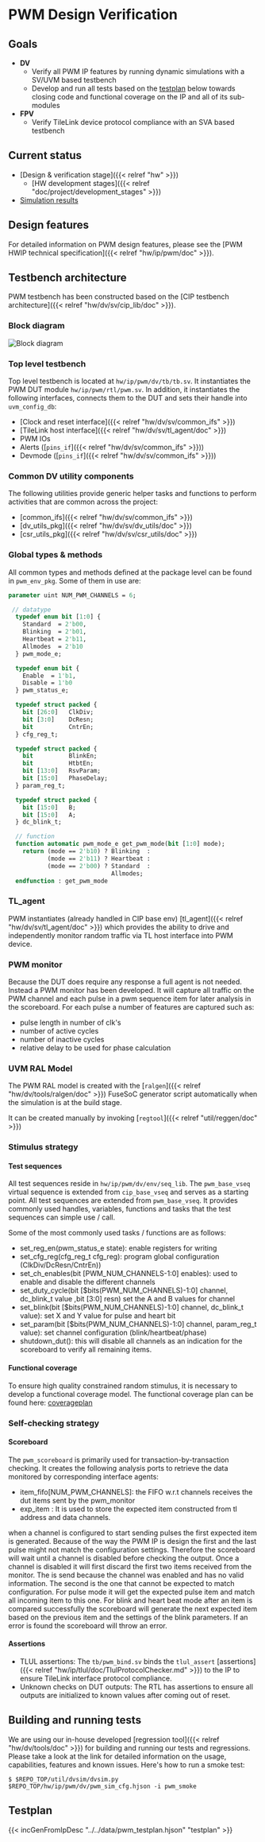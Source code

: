 # PWM Design Verification

## Goals
* **DV**
  * Verify all PWM IP features by running dynamic simulations with a SV/UVM based testbench
  * Develop and run all tests based on the [testplan](#testplan) below towards closing code and functional coverage on the IP and all of its sub-modules
* **FPV**
  * Verify TileLink device protocol compliance with an SVA based testbench

## Current status
* [Design & verification stage]({{< relref "hw" >}})
  * [HW development stages]({{< relref "doc/project/development_stages" >}})
* [Simulation results](https://reports.opentitan.org/hw/ip/pwm/dv/latest/report.html)

## Design features
For detailed information on PWM design features, please see the
[PWM HWIP technical specification]({{< relref "hw/ip/pwm/doc" >}}).

## Testbench architecture
PWM testbench has been constructed based on the
[CIP testbench architecture]({{< relref "hw/dv/sv/cip_lib/doc" >}}).

### Block diagram
![Block diagram](tb.svg)

### Top level testbench
Top level testbench is located at `hw/ip/pwm/dv/tb/tb.sv`. It instantiates the PWM DUT module `hw/ip/pwm/rtl/pwm.sv`.
In addition, it instantiates the following interfaces, connects them to the DUT and sets their handle into `uvm_config_db`:
* [Clock and reset interface]({{< relref "hw/dv/sv/common_ifs" >}})
* [TileLink host interface]({{< relref "hw/dv/sv/tl_agent/doc" >}})
* PWM IOs
* Alerts ([`pins_if`]({{< relref "hw/dv/sv/common_ifs" >}}))
* Devmode ([`pins_if`]({{< relref "hw/dv/sv/common_ifs" >}}))

### Common DV utility components
The following utilities provide generic helper tasks and functions to perform activities
that are common across the project:
* [common_ifs]({{< relref "hw/dv/sv/common_ifs" >}})
* [dv_utils_pkg]({{< relref "hw/dv/sv/dv_utils/doc" >}})
* [csr_utils_pkg]({{< relref "hw/dv/sv/csr_utils/doc" >}})

### Global types & methods
All common types and methods defined at the package level can be found in
`pwm_env_pkg`. Some of them in use are:
```systemverilog
parameter uint NUM_PWM_CHANNELS = 6;

 // datatype
  typedef enum bit [1:0] {
    Standard  = 2'b00,
    Blinking  = 2'b01,
    Heartbeat = 2'b11,
    Allmodes  = 2'b10
  } pwm_mode_e;

  typedef enum bit {
    Enable  = 1'b1,
    Disable = 1'b0
  } pwm_status_e;

  typedef struct packed {
    bit [26:0]   ClkDiv;
    bit [3:0]    DcResn;
    bit          CntrEn;
  } cfg_reg_t;

  typedef struct packed {
    bit          BlinkEn;
    bit          HtbtEn;
    bit [13:0]   RsvParam;
    bit [15:0]   PhaseDelay;
  } param_reg_t;

  typedef struct packed {
    bit [15:0]   B;
    bit [15:0]   A;
  } dc_blink_t;

  // function
  function automatic pwm_mode_e get_pwm_mode(bit [1:0] mode);
    return (mode == 2'b10) ? Blinking  :
           (mode == 2'b11) ? Heartbeat :
           (mode == 2'b00) ? Standard  :
                             Allmodes;
  endfunction : get_pwm_mode
```
### TL_agent
PWM instantiates (already handled in CIP base env) [tl_agent]({{< relref "hw/dv/sv/tl_agent/doc" >}})
which provides the ability to drive and independently monitor random traffic via
TL host interface into PWM device.

### PWM monitor
Because the DUT does require any response a full agent is not needed.
Instead a PWM monitor has been developed.
It will capture all traffic on the PWM channel and each pulse in a pwm sequence item for later analysis in the scoreboard.
For each pulse a number of features are captured such as:
* pulse length in number of clk's
* number of active cycles
* number of inactive cycles
* relative delay to be used for phase calculation

### UVM RAL Model
The PWM RAL model is created with the [`ralgen`]({{< relref "hw/dv/tools/ralgen/doc" >}})
FuseSoC generator script automatically when the simulation is at the build stage.

It can be created manually by invoking [`regtool`]({{< relref "util/reggen/doc" >}})

### Stimulus strategy
#### Test sequences
All test sequences reside in `hw/ip/pwm/dv/env/seq_lib`.
The `pwm_base_vseq` virtual sequence is extended from `cip_base_vseq` and serves as a starting point.
All test sequences are extended from `pwm_base_vseq`.
It provides commonly used handles, variables, functions and tasks that the test sequences can simple use / call.

Some of the most commonly used tasks / functions are as follows:
* set_reg_en(pwm_status_e state): enable registers for writing
* set_cfg_reg(cfg_reg_t cfg_reg): program global configuration  (ClkDiv/DcResn/CntrEn))
* set_ch_enables(bit [PWM_NUM_CHANNELS-1:0] enables): used to enable and disable the different channels
* set_duty_cycle(bit [$bits(PWM_NUM_CHANNELS)-1:0] channel, dc_blink_t value ,bit [3:0] resn) set the A and B values for channel
* set_blink(bit [$bits(PWM_NUM_CHANNELS)-1:0] channel, dc_blink_t value): set X and Y value for pulse and heart bit
* set_param(bit [$bits(PWM_NUM_CHANNELS)-1:0] channel, param_reg_t value): set channel configuration (blink/heartbeat/phase)
* shutdown_dut(): this will disable all channels as an indication for the scoreboard to verify all remaining items.

#### Functional coverage
To ensure high quality constrained random stimulus, it is necessary to develop a functional coverage model.
The functional coverage plan can be found here: [coverageplan](#testplan)

### Self-checking strategy
#### Scoreboard
The `pwm_scoreboard` is primarily used for transaction-by-transaction checking.
It creates the following analysis ports to retrieve the data monitored by corresponding interface agents:
* item_fifo[NUM_PWM_CHANNELS]: the FIFO w.r.t channels receives the dut items sent by the pwm_monitor
* exp_item                   : It is used to store the expected item constructed from tl address and data channels.

when a channel is configured to start sending pulses the first expected item is generated.
Because of the way the PWM IP is design the first and the last pulse might not match the configuration settings.
Therefore the scoreboard will wait until a channel is disabled before checking the output.
Once a channel is disabled it will first discard the first two items received from the monitor.
The is send because the channel was enabled and has no valid information.
The second is the one that cannot be expected to match configuration.
For pulse mode it will get the expected pulse item and match all incoming item to this one.
For blink and heart beat mode after an item is compared successfully the scoreboard will generate the next expected item based on the previous item and the settings of the blink parameters.
If an error is found the scoreboard will throw an error.

#### Assertions
* TLUL assertions: The `tb/pwm_bind.sv` binds the `tlul_assert` [assertions]({{< relref "hw/ip/tlul/doc/TlulProtocolChecker.md" >}}) to the IP to ensure TileLink interface protocol compliance.
* Unknown checks on DUT outputs: The RTL has assertions to ensure all outputs are initialized to known values after coming out of reset.


## Building and running tests
We are using our in-house developed [regression tool]({{< relref "hw/dv/tools/doc" >}}) for building and running our tests and regressions.
Please take a look at the link for detailed information on the usage, capabilities, features and known issues.
Here's how to run a smoke test:
```console
$ $REPO_TOP/util/dvsim/dvsim.py $REPO_TOP/hw/ip/pwm/dv/pwm_sim_cfg.hjson -i pwm_smoke
```

## Testplan
{{< incGenFromIpDesc "../../data/pwm_testplan.hjson" "testplan" >}}
